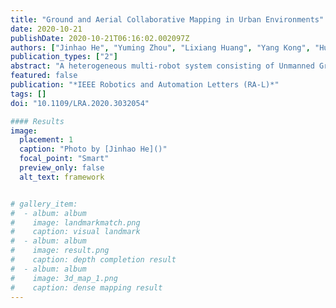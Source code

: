 ```yaml
---
title: "Ground and Aerial Collaborative Mapping in Urban Environments"
date: 2020-10-21
publishDate: 2020-10-21T06:16:02.002097Z
authors: ["Jinhao He", "Yuming Zhou", "Lixiang Huang", "Yang Kong", "Hui Cheng"]
publication_types: ["2"]
abstract: "A heterogeneous multi-robot system consisting of Unmanned Ground Vehicles (UGVs) and Unmanned Aerial Vehicles (UAVs) have advantages over a single-robot system in efficiency and flexibility, enabling them to perform a larger range of tasks. To allow heterogeneous platforms to work together in GPS-denied scenarios, it is crucial to build a complete 3D map of the environment. In this paper, a novel method is presented to perform ground and aerial collaborative mapping leveraging visual and range data collected by cameras and 3D LiDAR sensors. In the proposed system, a visual-LiDAR ego-motion estimation module that considers point, line and planar constraints can provide robust odometry information. Thumbnail images representing obstacle outlines are generated and descriptors are extracted using a neural network to help perform data association between separate runs. Map segments and the robot poses are organized together and are updated during a pose graph optimization procedure. The proposed ground-aerial collaborative mapping approach is evaluated on both synthetic and real-world datasets comparing with other methods. Experiment results demonstrate that our method can achieve outstanding mapping results."
featured: false
publication: "*IEEE Robotics and Automation Letters (RA-L)*"
tags: []
doi: "10.1109/LRA.2020.3032054"

#### Results
image:
  placement: 1
  caption: "Photo by [Jinhao He]()"
  focal_point: "Smart"
  preview_only: false
  alt_text: framework


# gallery_item:
#  - album: album
#    image: landmarkmatch.png
#    caption: visual landmark
#  - album: album
#    image: result.png
#    caption: depth completion result
#  - album: album
#    image: 3d_map_1.png
#    caption: dense mapping result
---
```


<!-- {{< gallery album="album" >}} -->
<!-- {{< video src="IROS18_1068_VI_fi.mp4" controls="yes" >}} -->
